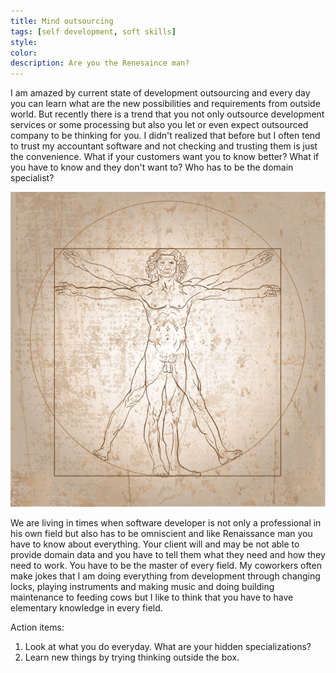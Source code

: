 ```yaml
---
title: Mind outsourcing
tags: [self development, soft skills]
style:
color:
description: Are you the Renesaince man?
---
```


I am amazed by current state of development outsourcing and every day you can learn what are the new possibilities and requirements from outside world. But recently there is a trend that you not only outsource development services or some processing but also you let or even expect outsourced company to be thinking for you. I didn't realized that before but I often tend to trust my accountant software and not checking and trusting them is just the convenience. What if your customers want you to know better? What if you have to know and they don't want to? Who has to be the domain specialist?

![Virtuve - Da Vinci](/img/articles/2019-04-13-mind-outsourcing.png)

We are living in times when software developer is not only a professional in his own field but also has to be omniscient and like Renaissance man you have to know about everything. Your client will and may be not able to provide domain data and you have to tell them what they need and how they need to work. You have to be the master of every field. My coworkers often make jokes that I am doing everything from development through changing locks, playing instruments and making music and doing building maintenance to feeding cows but I like to think that you have to have elementary knowledge in every field.

Action items:
1. Look at what you do everyday. What are your hidden specializations?
2. Learn new things by trying thinking outside the box.